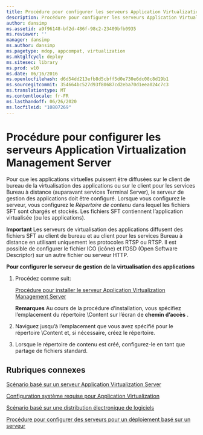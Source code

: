 ```yaml
---
title: Procédure pour configurer les serveurs Application Virtualization Management Server
description: Procédure pour configurer les serveurs Application Virtualization Management Server
author: dansimp
ms.assetid: a9f96148-bf2d-486f-98c2-23409bfb0935
ms.reviewer: ''
manager: dansimp
ms.author: dansimp
ms.pagetype: mdop, appcompat, virtualization
ms.mktglfcycl: deploy
ms.sitesec: library
ms.prod: w10
ms.date: 06/16/2016
ms.openlocfilehash: d6d54dd213efb8d5cbff5d0e730e6dc08c8d19b1
ms.sourcegitcommit: 354664bc527d93f80687cd2eba70d1eea024c7c3
ms.translationtype: MT
ms.contentlocale: fr-FR
ms.lasthandoff: 06/26/2020
ms.locfileid: "10807269"
---
```

# Procédure pour configurer les serveurs Application Virtualization Management Server


Pour que les applications virtuelles puissent être diffusées sur le client de bureau de la virtualisation des applications ou sur le client pour les services Bureau à distance (auparavant services Terminal Server), le serveur de gestion des applications doit être configuré. Lorsque vous configurez le serveur, vous configurez le *Répertoire de contenu* dans lequel les fichiers SFT sont chargés et stockés. Les fichiers SFT contiennent l’application virtualisée (ou les applications).

**Important**  Les serveurs de virtualisation des applications diffusent des fichiers SFT au client de bureau et au client pour les services Bureau à distance en utilisant uniquement les protocoles RTSP ou RTSP. Il est possible de configurer le fichier ICO (icône) et l’OSD (Open Software Descriptor) sur un autre fichier ou serveur HTTP.

 

**Pour configurer le serveur de gestion de la virtualisation des applications**

1.  Procédez comme suit:

    [Procédure pour installer le serveur Application Virtualization Management Server](how-to-install-application-virtualization-management-server.md)

    **Remarques**  Au cours de la procédure d’installation, vous spécifiez l’emplacement du répertoire \\Content sur l’écran de **chemin d’accès** .

     

2.  Naviguez jusqu’à l’emplacement que vous avez spécifié pour le répertoire \\Content et, si nécessaire, créez le répertoire.

3.  Lorsque le répertoire de contenu est créé, configurez-le en tant que partage de fichiers standard.

## Rubriques connexes


[Scénario basé sur un serveur Application Virtualization Server](application-virtualization-server-based-scenario.md)

[Configuration système requise pour Application Virtualization](application-virtualization-system-requirements.md)

[Scénario basé sur une distribution électronique de logiciels](electronic-software-distribution-based-scenario.md)

[Procédure pour configurer des serveurs pour un déploiement basé sur un serveur](how-to-configure-servers-for-server-based-deployment.md)

 

 





